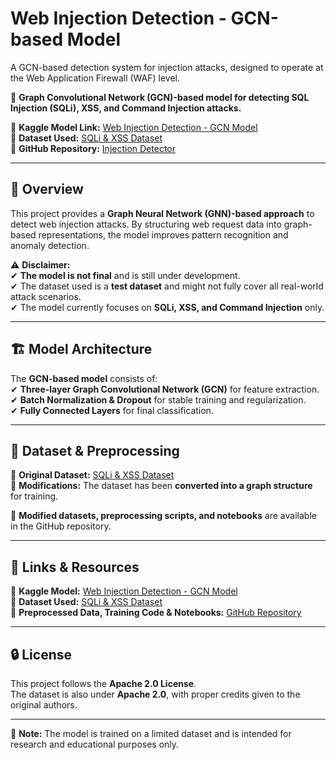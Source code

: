 # **Web Injection Detection - GCN-based Model**

A GCN-based detection system for injection attacks, designed to operate at the Web Application Firewall (WAF) level.

🚀 **Graph Convolutional Network (GCN)-based model for detecting SQL Injection (SQLi), XSS, and Command Injection attacks.**  

📌 **Kaggle Model Link:** [Web Injection Detection - GCN Model](https://www.kaggle.com/models/bharathrams/web-injection-detection-gcn-based-model/)  
📌 **Dataset Used:** [SQLi & XSS Dataset](https://www.kaggle.com/datasets/alextrinity/sqli-xss-dataset)  
📌 **GitHub Repository:** [Injection Detector](https://github.com/SaiyanSai/InjectionDetector)  

---

## 📌 **Overview**  
This project provides a **Graph Neural Network (GNN)-based approach** to detect web injection attacks. By structuring web request data into graph-based representations, the model improves pattern recognition and anomaly detection.  

⚠ **Disclaimer:**  
✔ **The model is not final** and is still under development.  
✔ The dataset used is a **test dataset** and might not fully cover all real-world attack scenarios.  
✔ The model currently focuses on **SQLi, XSS, and Command Injection** only.  

---

## 🏗 **Model Architecture**  
The **GCN-based model** consists of:  
✔ **Three-layer Graph Convolutional Network (GCN)** for feature extraction.  
✔ **Batch Normalization & Dropout** for stable training and regularization.  
✔ **Fully Connected Layers** for final classification.  

---

## 📂 **Dataset & Preprocessing**  
🔹 **Original Dataset:** [SQLi & XSS Dataset](https://www.kaggle.com/datasets/alextrinity/sqli-xss-dataset)  
🔹 **Modifications:** The dataset has been **converted into a graph structure** for training.  

📌 **Modified datasets, preprocessing scripts, and notebooks** are available in the GitHub repository.  

---

## 🔗 **Links & Resources**  
📌 **Kaggle Model:** [Web Injection Detection - GCN Model](https://www.kaggle.com/models/bharathrams/web-injection-detection-gcn-based-model/)  
📌 **Dataset Used:** [SQLi & XSS Dataset](https://www.kaggle.com/datasets/alextrinity/sqli-xss-dataset)  
📌 **Preprocessed Data, Training Code & Notebooks:** [GitHub Repository](https://github.com/SaiyanSai/InjectionDetector)  

---

## 🔒 **License**  
This project follows the **Apache 2.0 License**.  
The dataset is also under **Apache 2.0**, with proper credits given to the original authors.  

---

📢 **Note:** The model is trained on a limited dataset and is intended for research and educational purposes only.

